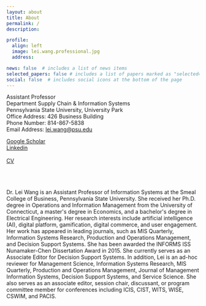 ```yaml
---
layout: about
title: About
permalink: /
description: 

profile:
  align: left
  image: lei.wang.professional.jpg
  address: 

news: false  # includes a list of news items
selected_papers: false # includes a list of papers marked as "selected={true}"
social: false  # includes social icons at the bottom of the page
---
```


Assistant Professor<br>
Department Supply Chain & Information Systems<br>
Pennsylvania State University, University Park<br>
Office Address: 426 Business Building<br>
Phone Number: 814-867-5838<br>
Email Address: lei.wang@psu.edu<br>

 
[Google Scholar](https://scholar.google.com/citations?hl=en&user=wJNAAmIAAAAJ&view_op=list_works&sortby=pubdate)  <br>
[Linkedin](https://www.linkedin.com/in/lei-wang-88810a3a/)  <br>  
[CV](/assets/files/LeiWang_CV.pdf) <br>

<br>
<br>
<br>
Dr. Lei Wang is an Assistant Professor of Information Systems at the Smeal College of Business, Pennsylvania State University. She received her Ph.D. degree in Operations and Information Management from the University of Connecticut, a master's degree in Economics, and a bachelor's degree in Electrical Engineering. Her research interests include artificial intelligence (AI), digital platform, gamification, digital commerce, and user engagement. Her work has appeared in leading journals, such as MIS Quarterly, Information Systems Research, Production and Operations Management, and Decision Support Systems. She has been awarded the INFORMS ISS Nunamaker-Chen Dissertation Award in 2015. She currently serves as an Associate Editor for Decision Support Systems. In addition, Lei is an ad-hoc reviewer for Management Science, Information Systems Research, MIS Quarterly, Production and Operations Management, Journal of Management Information Systems, Decision Support Systems, and Service Science. She also serves as an associate editor, session chair, discussant, or program committee member for conferences including ICIS, CIST, WITS, WISE, CSWIM, and PACIS.
